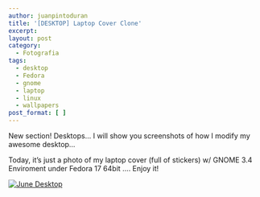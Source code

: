 ```yaml
---
author: juanpintoduran
title: '[DESKTOP] Laptop Cover Clone'
excerpt:
layout: post
category:
  - Fotografia
tags:
  - desktop
  - Fedora
  - gnome
  - laptop
  - linux
  - wallpapers
post_format: [ ]
---
```

New section! Desktops… I will show you screenshots of how I modify my awesome desktop…

Today, it’s just a photo of my laptop cover (full of stickers) w/ GNOME 3.4 Enviroment under Fedora 17 64bit …. Enjoy it!

[![June Desktop][2]][2]

 
 [2]: http://www.cabargas.com/blog/wp-content/uploads/2012/06/Screenshot-from-2012-06-07-173536.png